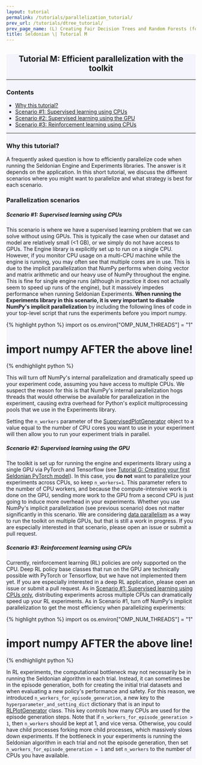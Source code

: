 ```yaml
---
layout: tutorial
permalink: /tutorials/parallelization_tutorial/
prev_url: /tutorials/dtree_tutorial/
prev_page_name: (L) Creating Fair Decision Trees and Random Forests (for binary classification)
title: Seldonian \| Tutorial M
---
```


<!-- Main Container -->
<div class="container p-3 my-2 border" style="background-color: #f3f4fc;">
<h2 align="center" class="mb-3">Tutorial M: Efficient parallelization with the toolkit</h2>
<hr class="my-4">
<h3> Contents </h3>
    <ul>
        <li> <a href="#overview">Why this tutorial?</a> </li>
        <li><a href="#scenario1">Scenario #1: Supervised learning using CPUs</a></li>
        <li><a href="#scenario2">Scenario #2: Supervised learning using the GPU</a></li>
        <li><a href="#scenario3">Scenario #3: Reinforcement learning using CPUs</a></li>
    </ul>
    <hr class="my-4">

<h3 id="overview"> Why this tutorial? </h3>

<p>
    A frequently asked question is how to efficiently parallelize code when running the Seldonian Engine and Experiments libraries. The answer is it depends on the application. In this short tutorial, we discuss the different scenarios where you might want to parallelize and what strategy is best for each scenario.
</p>


<h3 id="scenarios"> Parallelization scenarios  </h3>  

<h5 id="scenario1"> Scenario #1: Supervised learning using CPUs</h5>
<p> 
    This scenario is where we have a supervised learning problem that we can solve without using GPUs. This is typically the case when our dataset and model are relatively small (<1 GB), or we simply do not have access to GPUs. The Engine library is explicitly set up to run on a single CPU. However, if you monitor CPU usage on a multi-CPU machine while the engine is running, you may often see that multiple cores are in use. This is due to the implicit parallelization that NumPy performs when doing vector and matrix arithmetic and our heavy use of NumPy throughout the engine. This is fine for single engine runs (although in practice it does not actually seem to speed up runs of the engine), but it massively impedes performance when running Seldonian Experiments. <b>When running the Experiments library in this scenario, it is very important to disable NumPy's implicit parallelization </b> by including the following lines of code in your top-level script that runs the experiments before you import numpy. 
</p>

{% highlight python %}
import os
os.environ["OMP_NUM_THREADS"] = "1"
# import numpy AFTER the above line!
{% endhighlight python %}

<p>
    This will turn off NumPy's internal parallelization and dramatically speed up your experiment code, assuming you have access to multiple CPUs. We suspect the reason for this is that NumPy's internal parallelization hogs threads that would otherwise be available for parallelization in the experiment, causing extra overhead for Python's explicit multiprocessing pools that we use in the Experiments library. 
</p>

<p>
    Setting the <code class="codesnippet">n_workers</code> parameter of the <a href="https://seldonian-toolkit.github.io/Experiments/build/html/_autosummary/experiments.generate_plots.SupervisedPlotGenerator.html#experiments.generate_plots.SupervisedPlotGenerator">SupervisedPlotGenerator</a> object to a value equal to the number of CPU cores you want to use in your experiment will then allow you to run your experiment trials in parallel.
</p>

<h5 id="scenario2"> Scenario #2: Supervised learning using the GPU</h5>

<p>
    The toolkit is set up for running the engine and experiments library using a single GPU via PyTorch and Tensorflow (see <a href="{{ "/tutorials/pytorch_mnist" | relative_url}}">Tutorial G: Creating your first Seldonian PyTorch model</a>). In this case, you <b>do not</b> want to parallelize your experiments across CPUs, so keep <code class="codesnippet">n_workers=1</code>. This parameter refers to the number of CPU workers, and because the compute-intensive work is done on the GPU, sending more work to the GPU from a second CPU is just going to induce more overhead in your experiments. Whether you use NumPy's implicit parallelization (see previous scenario) does not matter significantly in this scenario. We are considering <a href="https://pytorch.org/tutorials/beginner/former_torchies/parallelism_tutorial.html">data parallelism</a> as a way to run the toolkit on multiple GPUs, but that is still a work in progress. If you are especially interested in that scenario, please open an issue or submit a pull request.  
</p>

<h5 id="scenario3"> Scenario #3: Reinforcement learning using CPUs </h5>  

<p> 
    Currently, reinforcement learning (RL) policies are only supported on the CPU. Deep RL policy base classes that run on the GPU are technically possible with PyTorch or Tensorflow, but we have not implemented them yet. If you are especially interested in a deep RL application, please open an issue or submit a pull request. As in <a href="#scenario1">Scenario #1: Supervised learning using CPUs only</a>, distributing experiments across multiple CPUs can dramatically speed up your RL experiments. As in Scenario #1, turn off NumPy's implicit parallelization to get the most efficiency when parallelizing experiments:
</p>

{% highlight python %}
import os
os.environ["OMP_NUM_THREADS"] = "1"
# import numpy AFTER the above line!
{% endhighlight python %}

<p>
    In RL experiments, the computational bottleneck may not necessarily be in running the Seldonian algorithm in each trial. Instead, it can sometimes be in the episode generation, both for creating the initial trial datasets and when evaluating a new policy's performance and safety. For this reason, we introduced <code class="codesnippet">n_workers_for_episode_generation</code>, a new key to the <code class="codesnippet">hyperparameter_and_setting_dict</code> dictionary that is an input to <a href="https://seldonian-toolkit.github.io/Experiments/build/html/_autosummary/experiments.generate_plots.RLPlotGenerator.html#experiments.generate_plots.RLPlotGenerator">RLPlotGenerator</a> class. This key controls how many CPUs are used for the episode generation steps. Note that if <code class="codesnippet">n_workers_for_episode_generation > 1</code>, then <code class="codesnippet">n_workers</code> should be kept at 1, and vice versa. Otherwise, you could have child processes forking more child processes, which massively slows down experiments. If the bottleneck in your experiments is running the Seldonian algorithm in each trial and not the episode generation, then set <code class="codesnippet">n_workers_for_episode_generation = 1</code> and set <code class="codesnippet">n_workers</code> to the number of CPUs you have available. 
</p>

</div>